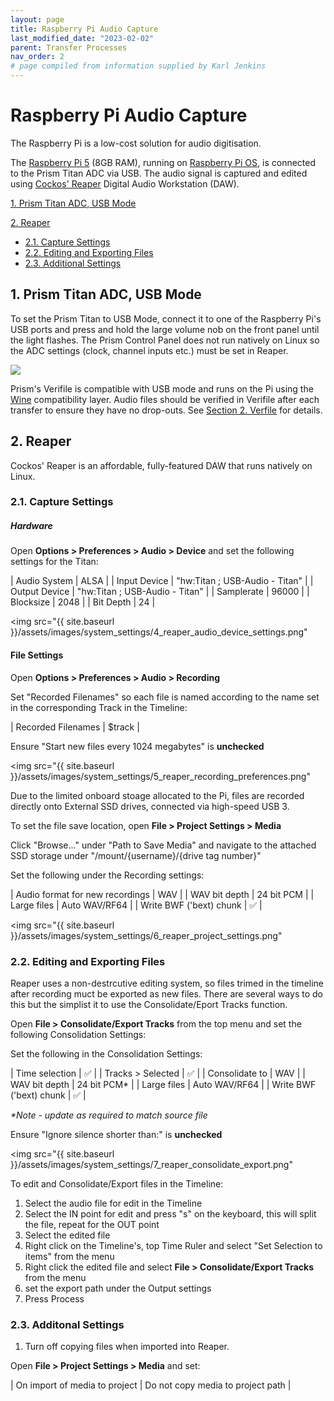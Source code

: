```yaml
---
layout: page
title: Raspberry Pi Audio Capture
last_modified_date: "2023-02-02"
parent: Transfer Processes
nav_order: 2
# page compiled from information supplied by Karl Jenkins
---
```


# Raspberry Pi Audio Capture
The Raspberry Pi is a low-cost solution for audio digitisation. 

The [Raspberry Pi 5](https://www.raspberrypi.com/documentation/computers/raspberry-pi-5.html) (8GB RAM), running on [Raspberry Pi OS](https://www.raspberrypi.com/software/), is connected to the Prism Titan ADC via USB.  The audio signal is captured and edited using [Cockos' Reaper](https://www.reaper.fm) Digital Audio Workstation (DAW).

[1. Prism Titan ADC, USB Mode](#1-prism-titan-adc-usb-mode)

[2. Reaper](#2-reaper)
* [2.1. Capture Settings](#21-capture-settings)
* [2.2. Editing and Exporting Files](#22-editing-and-exporting-files)
* [2.3. Additional Settings](#23-additonal-settings)


## 1. Prism Titan ADC, USB Mode
To set the Prism Titan to USB Mode, connect it to one of the Raspberry Pi's USB ports and press and hold the large volume nob on the front panel until the light flashes.  The Prism Control Panel does not run natively on Linux so the ADC settings (clock, channel inputs etc.) must be set in Reaper.

<img src="{{ site.baseurl }}/assets/images/system_settings/3_raspberry_pi_usb.png">

Prism's Verifile is compatible with USB mode and runs on the Pi using the [Wine](https://www.winehq.org) compatibility layer.  Audio files should be verified in Verifile after each transfer to ensure they have no drop-outs.  See [Section 2. Verfile](#2-verifile) for details.

## 2. Reaper
Cockos' Reaper is an affordable, fully-featured DAW that runs natively on Linux.  

### 2.1. Capture Settings
##### Hardware
Open **Options > Preferences > Audio > Device** and set the following settings for the Titan:

| Audio System | ALSA |
| Input Device | "hw:Titan ; USB-Audio - Titan" |
| Output Device | "hw:Titan ; USB-Audio - Titan" |
| Samplerate | 96000 |
| Blocksize | 2048 |
| Bit Depth | 24 |

<img src="{{ site.baseurl }}/assets/images/system_settings/4_reaper_audio_device_settings.png"

#### File Settings
Open **Options > Preferences > Audio > Recording**

Set "Recorded Filenames" so each file is named according to the name set in the corresponding Track in the Timeline:

| Recorded Filenames | $track |

Ensure "Start new files every 1024 megabytes" is **unchecked**

<img src="{{ site.baseurl }}/assets/images/system_settings/5_reaper_recording_preferences.png"

Due to the limited onboard stoage allocated to the Pi, files are recorded directly onto External SSD drives, connected via high-speed USB 3.

To set the file save location, open **File > Project Settings > Media**

Click "Browse..." under "Path to Save Media" and navigate to the attached SSD storage under "/mount/{username}/{drive tag number}"

Set the following under the Recording settings:

| Audio format for new recordings | WAV |
| WAV bit depth | 24 bit PCM |
| Large files | Auto WAV/RF64 |
| Write BWF ('bext) chunk | &#x2705; |

<img src="{{ site.baseurl }}/assets/images/system_settings/6_reaper_project_settings.png"

### 2.2. Editing and Exporting Files
Reaper uses a non-destrcutive editing system, so files trimed in the timeline after recording muct be exported as new files.  There are several ways to do this but the simplist it to use the Consolidate/Eport Tracks function.

Open **File > Consolidate/Export Tracks** from the top menu and set the following Consolidation Settings:

Set the following in the Consolidation Settings:

| Time selection | &#x2705; |
| Tracks > Selected |  &#x2705; |
| Consolidate to | WAV |
| WAV bit depth | 24 bit PCM* |
| Large files | Auto WAV/RF64 | 
| Write BWF ('bext) chunk | &#x2705; |

_*Note - update as required to match source file_

Ensure "Ignore silence shorter than:" is **unchecked**

<img src="{{ site.baseurl }}/assets/images/system_settings/7_reaper_consolidate_export.png"

To edit and Consolidate/Export files in the Timeline:

1. Select the audio file for edit in the Timeline
2. Select the IN point for edit and press "s" on the keyboard, this will split the file, repeat for the OUT point
3. Select the edited file
4. Right click on the Timeline's, top Time Ruler and select "Set Selection to items" from the menu
5. Right click the edited file and select **File > Consolidate/Export Tracks** from the menu
6. set the export path under the Output settings
7. Press Process

### 2.3. Additonal Settings

1. Turn off copying files when imported into Reaper.  

Open **File > Project Settings > Media** and set:

| On import of media to project | Do not copy media to project path |